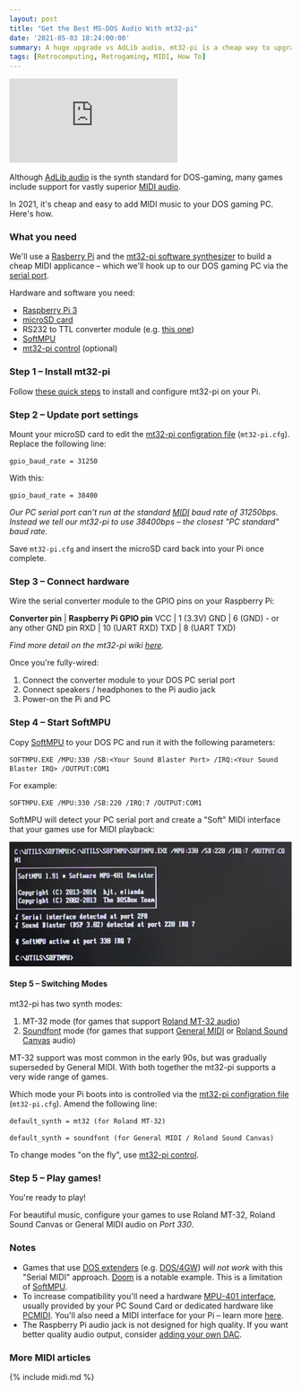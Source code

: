 ```yaml
---
layout: post
title: "Get the Best MS-DOS Audio With mt32-pi"
date: '2021-05-03 18:24:00:00'
summary: A huge upgrade vs AdLib audio, mt32-pi is a cheap way to upgrade the gaming audio on your MS-DOS PC ...
tags: [Retrocomputing, Retrogaming, MIDI, How To]
---
```


<div class="youtube-container">
<iframe src="https://www.youtube.com/embed/9TI6cYEtwLE?rel=0" 
frameborder="0" allowfullscreen class="youtube-video"></iframe>
</div> 

Although <a href="https://www.youtube.com/watch?v=U4R_--__fjE" target="_blank">AdLib audio</a> is the synth standard for DOS-gaming, many games include support for vastly superior <a href="https://www.youtube.com/watch?v=PMYKSwTa2cY" target="_blank">MIDI audio</a>.

In 2021, it's cheap and easy to add MIDI music to your DOS gaming PC. Here's how.


### What you need

We'll use a <a href="https://en.wikipedia.org/wiki/Raspberry_Pi" target="_blank">Rasberry Pi</a> and the <a href="https://github.com/dwhinham/mt32-pi">mt32-pi software synthesizer</a> to build a cheap MIDI applicance – which we'll hook up to our DOS gaming PC via the <a href="https://en.wikipedia.org/wiki/Serial_port" target="_blank">serial port</a>.

Hardware and software you need:

* <a href="https://www.raspberrypi.org/products/raspberry-pi-3-model-b-plus/" target="_blank">Raspberry Pi 3</a>
* <a href="https://simple.wikipedia.org/wiki/MicroSD" target="_blank">microSD card</a>
* RS232 to TTL converter module (e.g. <a href="https://ebay.us/ro4O3C" target="_blank">this one</a>)
* <a href="http://bjt42.github.io/softmpu/" target="_blank">SoftMPU</a>
* <a href="https://github.com/gmcn42/mt32-pi-control" target="_blank">mt32-pi control</a> (optional)


### Step 1 – Install mt32-pi

Follow <a href="https://github.com/dwhinham/mt32-pi#-quick-start-guide" target="_blank">these quick steps</a> to install and configure mt32-pi on your Pi.


### Step 2 – Update port settings

Mount your microSD card to edit the <a href="https://github.com/dwhinham/mt32-pi/wiki/Configuration-file" target="_blank">mt32-pi configration file</a> (<code>mt32-pi.cfg</code>). Replace the following line:

````
gpio_baud_rate = 31250
```` 

With this:

````
gpio_baud_rate = 38400
```` 

<i>Our PC serial port can't run at the standard <a href="https://en.wikipedia.org/wiki/MIDI" target="_blank">
MIDI</a> baud rate of 31250bps. Instead we tell our mt32-pi to use 38400bps – the closest "PC standard" baud rate.</i>

Save <code>mt32-pi.cfg</code> and insert the microSD card back into your Pi once complete.


### Step 3 – Connect hardware

Wire the serial converter module to the GPIO pins on your Raspberry Pi:

<strong>Converter pin</strong> | <strong>Raspberry Pi GPIO pin</strong>
VCC	| 1 (3.3V)
GND	| 6 (GND) - or any other GND pin
RXD	| 10 (UART RXD)
TXD	| 8 (UART TXD)

<i>Find more detail on the mt32-pi wiki <a href="https://github.com/dwhinham/mt32-pi/wiki/MIDI-via-RS-232-or-USB-to-serial#real-rs-232-ports-vintage-computers" target="_blank">here</a>.</i>

Once you're fully-wired:

1. Connect the converter module to your DOS PC serial port
2. Connect speakers / headphones to the Pi audio jack
3. Power-on the Pi and PC


### Step 4 – Start SoftMPU

Copy <a href="http://bjt42.github.io/softmpu/" target="_blank">SoftMPU</a> to your DOS PC and run it with the following parameters:

````
SOFTMPU.EXE /MPU:330 /SB:<Your Sound Blaster Port> /IRQ:<Your Sound Blaster IRQ> /OUTPUT:COM1
````

For example:

````
SOFTMPU.EXE /MPU:330 /SB:220 /IRQ:7 /OUTPUT:COM1
````

SoftMPU will detect your PC serial port and create a "Soft" MIDI interface that your games use for MIDI playback:

![](/img/posts/mt32-pi-softmpu-serial-mode-rs232-mpu-401.png)


#### Step 5 – Switching Modes

mt32-pi has two synth modes:

1. MT-32 mode (for games that support <a href="https://en.wikipedia.org/wiki/Roland_MT-32" target="_blank">Roland MT-32 audio</a>)
2. <a href="https://en.wikipedia.org/wiki/SoundFont" target="_blank">Soundfont</a> mode (for games that support <a href="https://en.wikipedia.org/wiki/General_MIDI" target="_blank">General MIDI</a> or <a href="https://en.wikipedia.org/wiki/Roland_Sound_Canvas" target="_blank">Roland Sound Canvas</a> audio)

MT-32 support was most common in the early 90s, but was gradually superseded by General MIDI. With both together the mt32-pi supports a very wide range of games.

Which mode your Pi boots into is controlled via the <a href="https://github.com/dwhinham/mt32-pi/wiki/Configuration-file" target="_blank">mt32-pi configration file</a> (<code>mt32-pi.cfg</code>). Amend the following line:

````
default_synth = mt32 (for Roland MT-32)
````

````
default_synth = soundfont (for General MIDI / Roland Sound Canvas)
````

To change modes "on the fly", use <a href="https://github.com/gmcn42/mt32-pi-control" target="_blank">mt32-pi control</a>.


### Step 5 – Play games!

You're ready to play!

For beautiful music, configure your games to use Roland MT-32, Roland Sound Canvas or General MIDI audio on <i>Port 330</i>.


### Notes

* Games that use <a href="https://en.wikipedia.org/wiki/DOS_extender" target="_blank">DOS extenders</a> (e.g. <a href="https://en.wikipedia.org/wiki/DOS/4G" target="_blank">DOS/4GW</a>) *will not work* with this "Serial MIDI" approach. <a href="https://en.wikipedia.org/wiki/Doom_(1993_video_game)" target="_blank">Doom</a> is a notable example. This is a limitation of <a href="http://bjt42.github.io/softmpu/" target="_blank">SoftMPU</a>. 
* To increase compatibility you'll need a hardware <a href="https://en.wikipedia.org/wiki/MPU-401" target="_blank">MPU-401 interface</a>, usually provided by your PC Sound Card or dedicated hardware like <a href="http://pcmidi.eu/" targt="_blank">PCMIDI</a>. You'll also need a MIDI interface for your Pi – learn more <a href="https://github.com/dwhinham/mt32-pi/wiki/MIDI-connectivity" target="_blank">here</a>.
* The Raspberry Pi audio jack is not designed for high quality. If you want better quality audio output, consider <a href="https://github.com/dwhinham/mt32-pi/wiki/I%C2%B2S-DACs" target="_blank">adding your own DAC</a>.


### More MIDI articles

{% include midi.md %}






